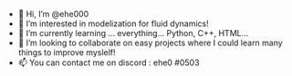 - 👋 Hi, I’m @ehe000
- 👀 I’m interested in modelization for fluid dynamics!
- 🌱 I’m currently learning ... everything... Python, C++, HTML...
- 💞️ I’m looking to collaborate on easy projects where I could learn many things to improve myslelf! 
- 📫 You can contact me on discord : ehe0 #0503

<!---
ehe000/ehe000 is a ✨ special ✨ repository because its `README.md` (this file) appears on your GitHub profile.
You can click the Preview link to take a look at your changes.
--->

